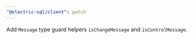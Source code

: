 ```yaml
---
"@electric-sql/client": patch
---
```


Add `Message` type guard helpers `isChangeMessage` and `isControlMessage`.
